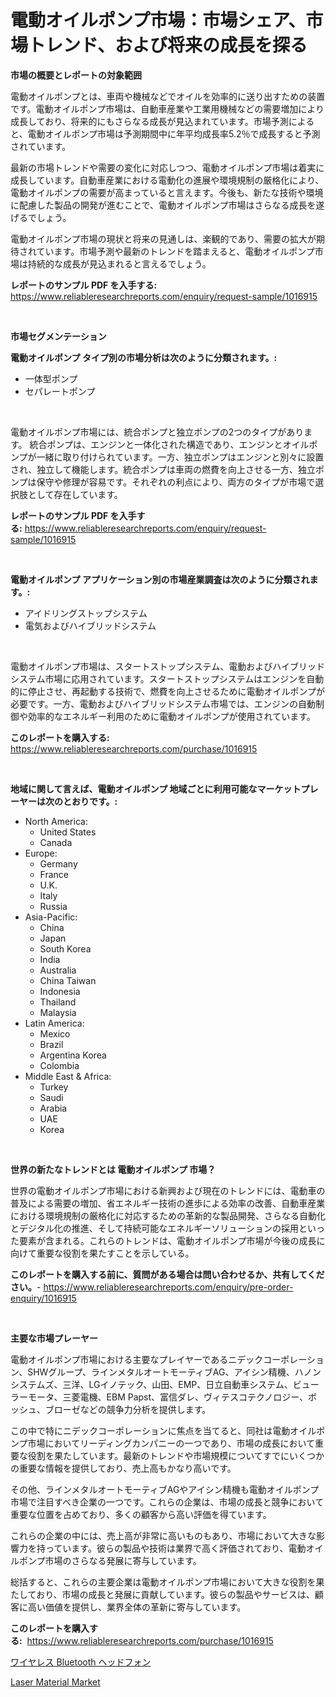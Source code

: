 <p><h1>電動オイルポンプ市場：市場シェア、市場トレンド、および将来の成長を探る</h1></p><p><strong>市場の概要とレポートの対象範囲</strong></p>
<p><p>電動オイルポンプとは、車両や機械などでオイルを効率的に送り出すための装置です。電動オイルポンプ市場は、自動車産業や工業用機械などの需要増加により成長しており、将来的にもさらなる成長が見込まれています。市場予測によると、電動オイルポンプ市場は予測期間中に年平均成長率5.2％で成長すると予測されています。</p><p>最新の市場トレンドや需要の変化に対応しつつ、電動オイルポンプ市場は着実に成長しています。自動車産業における電動化の進展や環境規制の厳格化により、電動オイルポンプの需要が高まっていると言えます。今後も、新たな技術や環境に配慮した製品の開発が進むことで、電動オイルポンプ市場はさらなる成長を遂げるでしょう。</p><p>電動オイルポンプ市場の現状と将来の見通しは、楽観的であり、需要の拡大が期待されています。市場予測や最新のトレンドを踏まえると、電動オイルポンプ市場は持続的な成長が見込まれると言えるでしょう。</p></p>
<p><strong>レポートのサンプル PDF を入手する:</strong> <a href="https://www.reliableresearchreports.com/enquiry/request-sample/1016915">https://www.reliableresearchreports.com/enquiry/request-sample/1016915</a></p>
<p>&nbsp;</p>
<p><strong>市場セグメンテーション</strong></p>
<p><strong>電動オイルポンプ タイプ別の市場分析は次のように分類されます。:</strong></p>
<p><ul><li>一体型ポンプ</li><li>セパレートポンプ</li></ul></p>
<p>&nbsp;</p>
<p><p>電動オイルポンプ市場には、統合ポンプと独立ポンプの2つのタイプがあります。 統合ポンプは、エンジンと一体化された構造であり、エンジンとオイルポンプが一緒に取り付けられています。一方、独立ポンプはエンジンと別々に設置され、独立して機能します。統合ポンプは車両の燃費を向上させる一方、独立ポンプは保守や修理が容易です。それぞれの利点により、両方のタイプが市場で選択肢として存在しています。</p></p>
<p><strong>レポートのサンプル PDF を入手する:</strong>&nbsp;<a href="https://www.reliableresearchreports.com/enquiry/request-sample/1016915">https://www.reliableresearchreports.com/enquiry/request-sample/1016915</a></p>
<p>&nbsp;</p>
<p><strong> 電動オイルポンプ アプリケーション別の市場産業調査は次のように分類されます。:</strong></p>
<p><ul><li>アイドリングストップシステム</li><li>電気およびハイブリッドシステム</li></ul></p>
<p>&nbsp;</p>
<p><p>電動オイルポンプ市場は、スタートストップシステム、電動およびハイブリッドシステム市場に応用されています。スタートストップシステムはエンジンを自動的に停止させ、再起動する技術で、燃費を向上させるために電動オイルポンプが必要です。一方、電動およびハイブリッドシステム市場では、エンジンの自動制御や効率的なエネルギー利用のために電動オイルポンプが使用されています。</p></p>
<p><strong>このレポートを購入する:</strong>&nbsp; <a href="https://www.reliableresearchreports.com/purchase/1016915">https://www.reliableresearchreports.com/purchase/1016915</a></p>
<p>&nbsp;</p>
<p><strong>地域に関して言えば、電動オイルポンプ 地域ごとに利用可能なマーケットプレーヤーは次のとおりです。:</strong></p>
<p><ul>
    <li>
        North America:
        <ul>
            <li>United States</li>
            <li>Canada</li>
        </ul>
    </li>
    <li>
        Europe:
        <ul>
            <li>Germany</li>
            <li>France</li>
            <li>U.K.</li>
            <li>Italy</li>
            <li>Russia</li>
        </ul>
    </li>
    <li>
        Asia-Pacific:
        <ul>
            <li>China</li>
            <li>Japan</li>
            <li>South Korea</li>
            <li>India</li>
            <li>Australia</li>
            <li>China Taiwan</li>
            <li>Indonesia</li>
            <li>Thailand</li>
            <li>Malaysia</li>
        </ul>
    </li>
    <li>
        Latin America:
        <ul>
            <li>Mexico</li>
            <li>Brazil</li>
            <li>Argentina Korea</li>
            <li>Colombia</li>
        </ul>
    </li>
    <li>
        Middle East & Africa:
        <ul>
            <li>Turkey</li>
            <li>Saudi</li>
            <li>Arabia</li>
            <li>UAE</li>
            <li>Korea</li>
        </ul>
    </li>
    </ul></p>
<p>&nbsp;</p>
<p><strong>世界の新たなトレンドとは 電動オイルポンプ 市場？</strong></p>
<p><p>世界の電動オイルポンプ市場における新興および現在のトレンドには、電動車の普及による需要の増加、省エネルギー技術の進歩による効率の改善、自動車産業における環境規制の厳格化に対応するための革新的な製品開発、さらなる自動化とデジタル化の推進、そして持続可能なエネルギーソリューションの採用といった要素が含まれる。これらのトレンドは、電動オイルポンプ市場が今後の成長に向けて重要な役割を果たすことを示している。</p></p>
<p><strong>このレポートを購入する前に、質問がある場合は問い合わせるか、共有してください。</strong>- <a href="https://www.reliableresearchreports.com/enquiry/pre-order-enquiry/1016915">https://www.reliableresearchreports.com/enquiry/pre-order-enquiry/1016915</a></p>
<p>&nbsp;</p>
<p><strong>主要な市場プレーヤー</strong></p>
<p><p>電動オイルポンプ市場における主要なプレイヤーであるニデックコーポレーション、SHWグループ、ラインメタルオートモーティブAG、アイシン精機、ハノンシステムズ、三洋、LGイノテック、山田、EMP、日立自動車システム、ビューラーモータ、三菱電機、EBM Papst、富信ダレ、ヴィテスコテクノロジー、ボッシュ、ブローゼなどの競争力分析を提供します。 </p><p>この中で特にニデックコーポレーションに焦点を当てると、同社は電動オイルポンプ市場においてリーディングカンパニーの一つであり、市場の成長において重要な役割を果たしています。最新のトレンドや市場規模についてすでにいくつかの重要な情報を提供しており、売上高もかなり高いです。 </p><p>その他、ラインメタルオートモーティブAGやアイシン精機も電動オイルポンプ市場で注目すべき企業の一つです。これらの企業は、市場の成長と競争において重要な位置を占めており、多くの顧客から高い評価を得ています。 </p><p>これらの企業の中には、売上高が非常に高いものもあり、市場において大きな影響力を持っています。彼らの製品や技術は業界で高く評価されており、電動オイルポンプ市場のさらなる発展に寄与しています。 </p><p>総括すると、これらの主要企業は電動オイルポンプ市場において大きな役割を果たしており、市場の成長と発展に貢献しています。彼らの製品やサービスは、顧客に高い価値を提供し、業界全体の革新に寄与しています。</p></p>
<p><strong>このレポートを購入する:</strong>&nbsp;&nbsp;<a href="https://www.reliableresearchreports.com/purchase/1016915">https://www.reliableresearchreports.com/purchase/1016915</a></p>
<p><p><a href="https://github.com/SarahFahey88/Market-Research-Report-List-1/blob/main/449473017293.md">ワイヤレス Bluetooth ヘッドフォン</a></p><p><a href="https://pretty-mail-caf.notion.site/Laser-Material-Market-Size-Global-Industry-Overview-Market-Segmentation-and-Forecast-2024-to-2031-49ca5331d1d144948b99026e6268048e">Laser Material Market</a></p></p>